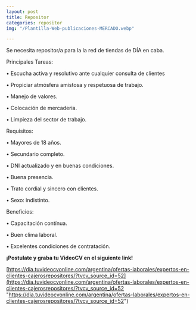 ```yaml
---
layout: post
title: Repositor
categories: repositor
img: "/Plantilla-Web-publicaciones-MERCADO.webp"

---
```

Se necesita repositor/a para la la red de tiendas de DÍA en caba.

Principales Tareas:

• Escucha activa y resolutivo ante cualquier consulta de clientes 

• Propiciar atmósfera amistosa y respetuosa de trabajo.

• Manejo de valores. 

• Colocación de mercaderia. 

• Limpieza del sector de trabajo.

Requisitos:

• Mayores de 18 años. 

• Secundario completo.

 • DNI actualizado y en buenas condiciones.

 • Buena presencia.

 • Trato cordial y sincero con clientes.

 • Sexo: indistinto.

Beneficios: 

 • Capacitación contínua.

 • Buen clima laboral.

 • Excelentes condiciones de contratación.

**¡​Postulate y graba tu VideoCV en el siguiente link!**

 [https://dia.tuvideocvonline.com/argentina/ofertas-laborales/expertos-en-clientes-cajerosrepositores/?tvcv_source_id=52](https://dia.tuvideocvonline.com/argentina/ofertas-laborales/expertos-en-clientes-cajerosrepositores/?tvcv_source_id=52 "https://dia.tuvideocvonline.com/argentina/ofertas-laborales/expertos-en-clientes-cajerosrepositores/?tvcv_source_id=52")